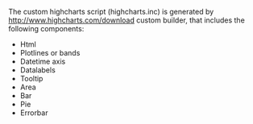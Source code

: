 The custom highcharts script (highcharts.inc) is generated by http://www.highcharts.com/download
custom builder, that includes the following components:
- Html
- Plotlines or bands
- Datetime axis
- Datalabels
- Tooltip
- Area
- Bar
- Pie
- Errorbar
